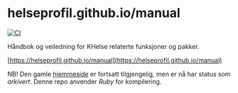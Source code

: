 # helseprofil.github.io/manual
[![CI](https://github.com/helseprofil/manual/actions/workflows/ci.yml/badge.svg)](https://github.com/helseprofil/manual/actions/workflows/ci.yml)

Håndbok og veiledning for KHelse relaterte funksjoner og pakker.

[https://helseprofil.github.io/manual](https://helseprofil.github.io/manual)

NB! Den gamle [hjemmeside](https://helseprofil.github.io) er fortsatt
tilgjengelig, men er nå har status som *arkivert*. Denne repo anvender *Ruby* for kompilering. 
